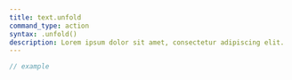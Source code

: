 ```yaml
---
title: text.unfold
command_type: action
syntax: .unfold()
description: Lorem ipsum dolor sit amet, consectetur adipiscing elit.
---
```


```javascript
// example
```
